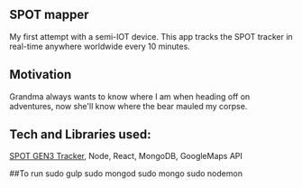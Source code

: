 ## SPOT mapper

My first attempt with a semi-IOT device. This app tracks the SPOT tracker in real-time anywhere worldwide every 10 minutes.

## Motivation

Grandma always wants to know where I am when heading off on adventures, now she'll know where the bear mauled my corpse.

## Tech and Libraries used:

[SPOT GEN3 Tracker](http://www.findmespot.com/en/index.php?cid=100), Node, React, MongoDB, GoogleMaps API


##To run
sudo gulp
sudo mongod
sudo mongo
sudo nodemon